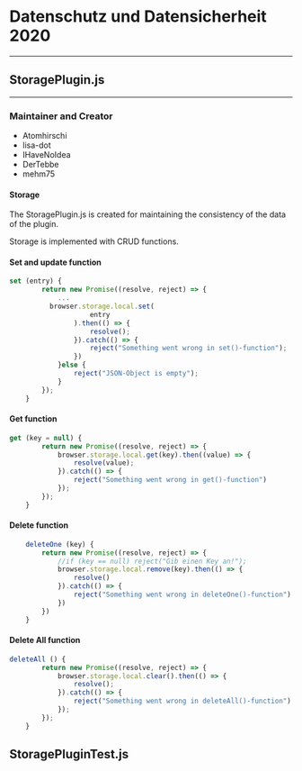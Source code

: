 # **Datenschutz und Datensicherheit 2020**
*****


## StoragePlugin.js 

---

### Maintainer and Creator

- Atomhirschi
- lisa-dot
- IHaveNoIdea
- DerTebbe
- mehm75

#### Storage

The StoragePlugin.js is created for maintaining the consistency of the data of the plugin. <br>

Storage is implemented with CRUD functions.<br>

#### **Set and update function**

```javascript
set (entry) {
        return new Promise((resolve, reject) => {
            ...
          browser.storage.local.set(
                    entry
                ).then(() => {
                    resolve();
                }).catch(() => {
                    reject("Something went wrong in set()-function");
                })
            }else {
                reject("JSON-Object is empty");
            }
        });
    }

```

#### **Get function**

```javascript
get (key = null) {
        return new Promise((resolve, reject) => {
            browser.storage.local.get(key).then((value) => {
                resolve(value);
            }).catch(() => {
                reject("Something went wrong in get()-function")
            });
        });
    }
```

#### **Delete function**

```javascript
    deleteOne (key) {
        return new Promise((resolve, reject) => {
            //if (key == null) reject("Gib einen Key an!");
            browser.storage.local.remove(key).then(() => {
                resolve()
            }).catch(() => {
                reject("Something went wrong in deleteOne()-function")
            })
        })
    }
```

#### **Delete All function**

```javascript
deleteAll () {
        return new Promise((resolve, reject) => {
            browser.storage.local.clear().then(() => {
                resolve();
            }).catch(() => {
                reject("Something went wrong in deleteAll()-function");
            });
        });
    }
```

## StoragePluginTest.js